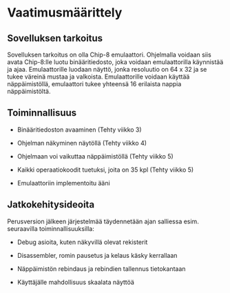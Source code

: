 # Vaatimusmäärittely

## Sovelluksen tarkoitus

Sovelluksen tarkoitus on olla Chip-8 emulaattori. Ohjelmalla voidaan siis avata Chip-8:lle luotu binääritiedosto, joka
voidaan emulaattorilla käynnistää ja ajaa. Emulaattorille luodaan näyttö, jonka resoluutio on 64 x 32 ja se tukee
väreinä mustaa ja valkoista. Emulaattorille voidaan käyttää näppäimistöllä, emulaattori tukee yhteensä 16 erilaista
nappia näppäimistöltä.

## Toiminnallisuus

- Binääritiedoston avaaminen (Tehty viikko 3)

- Ohjelman näkyminen näytöllä (Tehty viikko 4) 

- Ohjelmaan voi vaikuttaa näppäimistöllä (Tehty viikko 5)

- Kaikki operaatiokoodit tuetuksi, joita on 35 kpl (Tehty viikko 5)
- Emulaattoriin implementoitu ääni<!-- (Tehty viikko 6) -->

## Jatkokehitysideoita

Perusversion jälkeen järjestelmää täydennetään ajan salliessa esim. seuraavilla toiminnallisuuksilla:

- Debug asioita, kuten näkyvillä olevat rekisterit <!-- (Tehty viikko 7) -->
- Disassembler, romin pausetus ja kelaus käsky kerrallaan<!-- (Tehty viikko 7) -->

- Näppäimistön rebindaus ja rebindien tallennus tietokantaan

- Käyttäjälle mahdollisuus skaalata näyttöä


